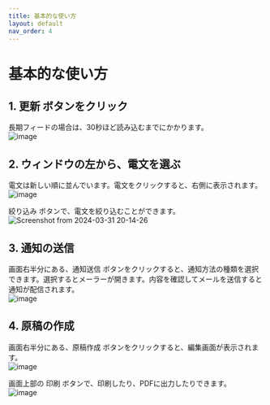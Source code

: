 ```yaml
---
title: 基本的な使い方
layout: default
nav_order: 4
---
```

# 基本的な使い方

## 1. 更新 ボタンをクリック
長期フィードの場合は、30秒ほど読み込むまでにかかります。  
![image](https://github.com/mican3/CFM_Weather_manual/assets/81346541/ae564bd4-1936-4128-aff8-188b837cdfe9)


## 2. ウィンドウの左から、電文を選ぶ
電文は新しい順に並んでいます。電文をクリックすると、右側に表示されます。  
![image](https://github.com/mican3/CFM_Weather_manual/assets/81346541/c9eb85e8-1ac9-4d28-9d52-92dd480609bf)


絞り込み ボタンで、電文を絞り込むことができます。  
![Screenshot from 2024-03-31 20-14-26](https://github.com/mican3/CFM_Weather_manual/assets/81346541/715e6b74-47b5-4dbc-992e-3f300e7d4a96)

## 3. 通知の送信
画面右半分にある、通知送信 ボタンをクリックすると、通知方法の種類を選択できます。選択するとメーラーが開きます。内容を確認してメールを送信すると通知が配信されます。  
![image](https://github.com/mican3/CFM_Weather_manual/assets/81346541/addb851c-eb1d-47f2-9259-eb962c02eab8)

## 4. 原稿の作成
画面右半分にある、原稿作成 ボタンをクリックすると、編集画面が表示されます。  
![image](https://github.com/mican3/CFM_Weather_manual/assets/81346541/1053b535-7030-4790-b8af-c07ebb290b00)


画面上部の 印刷 ボタンで、印刷したり、PDFに出力したりできます。  
![image](https://github.com/mican3/CFM_Weather_manual/assets/81346541/77fa6a44-5a68-467e-9c9c-0c2e18e09b1d)
